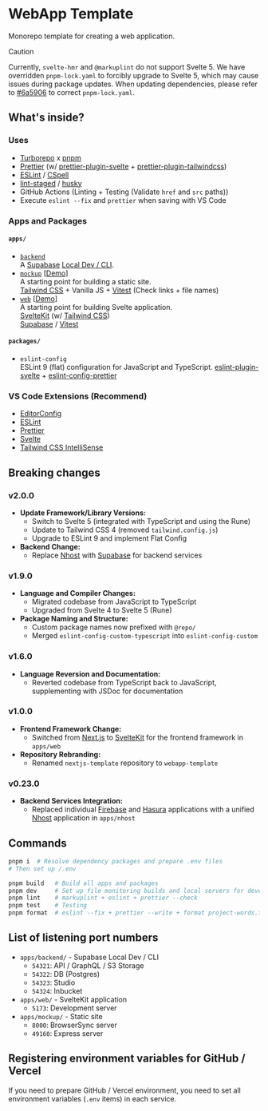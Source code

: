 # WebApp Template

Monorepo template for creating a web application.

> [!Caution]
> Currently, `svelte-hmr` and `@markuplint` do not support Svelte 5.
> We have overridden `pnpm-lock.yaml` to forcibly upgrade to Svelte 5, which may cause issues during package updates.
> When updating dependencies, please refer to [#6a5906](https://github.com/usagizmo/webapp-template/pull/787/commits/6a5906b5866623b223867c4dd5de98755821cd49) to correct `pnpm-lock.yaml`.

## What's inside?

### Uses

- [Turborepo](https://turborepo.org/) x [pnpm](https://pnpm.io/)
- [Prettier](https://prettier.io/) (w/ [prettier-plugin-svelte](https://github.com/sveltejs/prettier-plugin-svelte) + [prettier-plugin-tailwindcss](https://github.com/tailwindlabs/prettier-plugin-tailwindcss))
- [ESLint](https://eslint.org/) / [CSpell](https://cspell.org/)
- [lint-staged](https://github.com/okonet/lint-staged) / [husky](https://github.com/typicode/husky)
- GitHub Actions (Linting + Testing (Validate `href` and `src` paths))
- Execute `eslint --fix` and `prettier` when saving with VS Code

### Apps and Packages

#### `apps/`

- [`backend`](./apps/backend/)  
  A [Supabase](https://supabase.io/) [Local Dev / CLI](https://supabase.com/docs/guides/cli).
- [`mockup`](./apps/mockup/) [[Demo](https://webapp-template-mockup.usagizmo.com/)]  
  A starting point for building a static site.  
  [Tailwind CSS](https://tailwindcss.com/) + Vanilla JS + [Vitest](https://vitest.dev/) (Check links + file names)
- [`web`](./apps/web/) [[Demo](https://webapp-template.usagizmo.com/)]  
  A starting point for building Svelte application.  
  [SvelteKit](https://kit.svelte.dev/) (w/ [Tailwind CSS](https://tailwindcss.com/))  
  [Supabase](https://supabase.io/) / [Vitest](https://vitest.dev/)

#### `packages/`

- `eslint-config`  
  ESLint 9 (flat) configuration for JavaScript and TypeScript.
  [eslint-plugin-svelte](https://github.com/sveltejs/eslint-plugin-svelte) + [eslint-config-prettier](https://github.com/prettier/eslint-config-prettier)

### VS Code Extensions (Recommend)

- [EditorConfig](https://marketplace.visualstudio.com/items?itemName=EditorConfig.EditorConfig)
- [ESLint](https://marketplace.visualstudio.com/items?itemName=dbaeumer.vscode-eslint)
- [Prettier](https://marketplace.visualstudio.com/items?itemName=esbenp.prettier-vscode)
- [Svelte](https://marketplace.visualstudio.com/items?itemName=svelte.svelte-vscode)
- [Tailwind CSS IntelliSense](https://marketplace.visualstudio.com/items?itemName=bradlc.vscode-tailwindcss)

## Breaking changes

### v2.0.0

- **Update Framework/Library Versions:**
  - Switch to Svelte 5 (integrated with TypeScript and using the Rune)
  - Update to Tailwind CSS 4 (removed `tailwind.config.js`)
  - Upgrade to ESLint 9 and implement Flat Config
- **Backend Change:**
  - Replace [Nhost](https://nhost.io/) with [Supabase](https://supabase.com/) for backend services

### v1.9.0

- **Language and Compiler Changes:**
  - Migrated codebase from JavaScript to TypeScript
  - Upgraded from Svelte 4 to Svelte 5 (Rune)
- **Package Naming and Structure:**
  - Custom package names now prefixed with `@repo/`
  - Merged `eslint-config-custom-typescript` into `eslint-config-custom`

### v1.6.0

- **Language Reversion and Documentation:**
  - Reverted codebase from TypeScript back to JavaScript, supplementing with JSDoc for documentation

### v1.0.0

- **Frontend Framework Change:**
  - Switched from [Next.js](https://nextjs.org/) to [SvelteKit](https://kit.svelte.jp/) for the frontend framework in `apps/web`
- **Repository Rebranding:**
  - Renamed `nextjs-template` repository to `webapp-template`

### v0.23.0

- **Backend Services Integration:**
  - Replaced individual [Firebase](https://firebase.google.com/) and [Hasura](https://hasura.io/) applications with a unified [Nhost](https://nhost.io/) application in `apps/nhost`

## Commands

```bash
pnpm i  # Resolve dependency packages and prepare .env files
# Then set up /.env

pnpm build   # Build all apps and packages
pnpm dev     # Set up file monitoring builds and local servers for development
pnpm lint    # markuplint + eslint + prettier --check
pnpm test    # Testing
pnpm format  # eslint --fix + prettier --write + format project-words.txt
```

## List of listening port numbers

- `apps/backend/` - Supabase Local Dev / CLI
  - `54321`: API / GraphQL / S3 Storage
  - `54322`: DB (Postgres)
  - `54323`: Studio
  - `54324`: Inbucket
- `apps/web/` - SvelteKit application
  - `5173`: Development server
- `apps/mockup/` - Static site
  - `8000`: BrowserSync server
  - `49160`: Express server

## Registering environment variables for GitHub / Vercel

If you need to prepare GitHub / Vercel environment, you need to set all environment variables (`.env` items) in each service.
